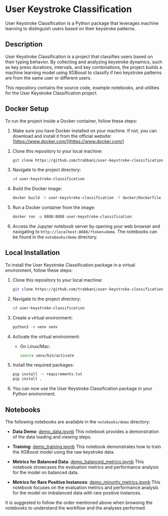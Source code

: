 # User Keystroke Classification

User Keystroke Classification is a Python package that leverages machine learning to distinguish users based on their keystroke patterns.

## Description

User Keystroke Classification is a project that classifies users based on their typing behavior. By collecting and analyzing keystroke dynamics, such as key press durations, intervals, and key combinations, the project builds a machine learning model using XGBoost to classify if two keystroke patterns are from the same user or different users.

This repository contains the source code, example notebooks, and utilities for the User Keystroke Classification project.

## Docker Setup

To run the project inside a Docker container, follow these steps:

1. Make sure you have Docker installed on your machine. If not, you can download and install it from the official website: [https://www.docker.com/](https://www.docker.com/)

2. Clone this repository to your local machine:

   ```bash
   git clone https://github.com/trabbani/user-keystroke-classification.git
   ```

3. Navigate to the project directory:

   ```bash
   cd user-keystroke-classification
   ```

4. Build the Docker image:

   ```bash
   docker build -t user-keystroke-classification -f docker/Dockerfile .
   ```

5. Run a Docker container from the image:

   ```bash
   docker run -p 8888:8888 user-keystroke-classification
   ```

6. Access the Jupyter notebook server by opening your web browser and navigating to `http://localhost:8888/?token=demo`. The notebooks can be found in the `notebooks/demo` directory.

## Local Installation

To install the User Keystroke Classification package in a virtual environment, follow these steps:

1. Clone this repository to your local machine:

   ```bash
   git clone https://github.com/trabbani/user-keystroke-classification.git
   ```

2. Navigate to the project directory:

   ```bash
   cd user-keystroke-classification
   ```

3. Create a virtual environment:

   ```bash
   python3 -m venv venv
   ```

4. Activate the virtual environment:

   - On Linux/Mac:

     ```bash
     source venv/bin/activate
     ```


5. Install the required packages:

   ```bash
   pip install -r requirements.txt
   pip install .
   ```

6. You can now use the User Keystroke Classification package in your Python environment.

## Notebooks

The following notebooks are available in the `notebooks/demo` directory:

- **Data Demo**: [demo_data.ipynb](notebooks/demo/demo_data.ipynb)
  This notebook provides a demonstration of the data loading and viewing steps.

- **Training**: [demo_training.ipynb](notebooks/demo/demo_training.ipynb)
  This notebook demonstrates how to train the XGBoost model using the raw keystroke data.

- **Metrics for Balanced Data**: [demo_balanced_metrics.ipynb](notebooks/demo/demo_balanced_metrics.ipynb)
  This notebook showcases the evaluation metrics and performance analysis for the model on balanced data.

- **Metrics for Rare Positive Instances**: [demo_minority_metrics.ipynb](notebooks/demo/demo_minority_metrics.ipynb)
  This notebook focuses on the evaluation metrics and performance analysis for the model on imbalanced data with rare positive instances.

It is suggested to follow the order mentioned above when browsing the notebooks to understand the workflow and the analyses performed.


